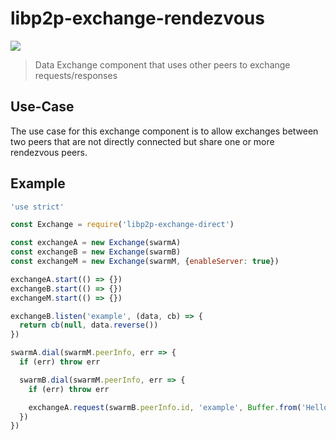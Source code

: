 # libp2p-exchange-rendezvous

[![](https://img.shields.io/badge/made%20by-mkg20001-blue.svg?style=flat-square)](https://github.com/mkg20001)

> Data Exchange component that uses other peers to exchange requests/responses

## Use-Case

The use case for this exchange component is to allow exchanges between two peers that are not directly connected but share one or more rendezvous peers.

## Example

```js
'use strict'

const Exchange = require('libp2p-exchange-direct')

const exchangeA = new Exchange(swarmA)
const exchangeB = new Exchange(swarmB)
const exchangeM = new Exchange(swarmM, {enableServer: true})

exchangeA.start(() => {})
exchangeB.start(() => {})
exchangeM.start(() => {})

exchangeB.listen('example', (data, cb) => {
  return cb(null, data.reverse())
})

swarmA.dial(swarmM.peerInfo, err => {
  if (err) throw err

  swarmB.dial(swarmM.peerInfo, err => {
    if (err) throw err

    exchangeA.request(swarmB.peerInfo.id, 'example', Buffer.from('Hello World!'), console.log)
  })
})
```

